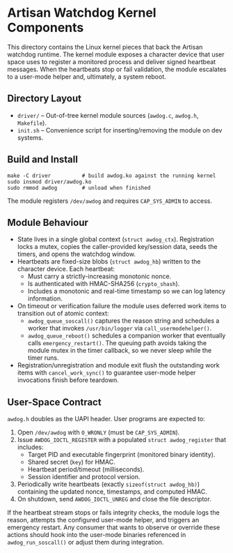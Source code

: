 # Artisan Watchdog Kernel Components

This directory contains the Linux kernel pieces that back the Artisan watchdog
runtime. The kernel module exposes a character device that user space uses to
register a monitored process and deliver signed heartbeat messages. When the
heartbeats stop or fail validation, the module escalates to a user-mode helper
and, ultimately, a system reboot.

## Directory Layout

- `driver/` – Out-of-tree kernel module sources (`awdog.c`, `awdog.h`,
  `Makefile`).
- `init.sh` – Convenience script for inserting/removing the module on dev
  systems.

## Build and Install

```
make -C driver          # build awdog.ko against the running kernel
sudo insmod driver/awdog.ko
sudo rmmod awdog        # unload when finished
```

The module registers `/dev/awdog` and requires `CAP_SYS_ADMIN` to access.

## Module Behaviour

* State lives in a single global context (`struct awdog_ctx`). Registration
  locks a mutex, copies the caller-provided key/session data, seeds the timers,
  and opens the watchdog window.
* Heartbeats are fixed-size blobs (`struct awdog_hb`) written to the character
  device. Each heartbeat:
  - Must carry a strictly-increasing monotonic nonce.
  - Is authenticated with HMAC-SHA256 (`crypto_shash`).
  - Includes a monotonic and real-time timestamp so we can log latency
    information.
* On timeout or verification failure the module uses deferred work items to
  transition out of atomic context:
  - `awdog_queue_soscall()` captures the reason string and schedules a worker
    that invokes `/usr/bin/logger` via `call_usermodehelper()`.
  - `awdog_queue_reboot()` schedules a companion worker that eventually calls
    `emergency_restart()`.
  The queuing path avoids taking the module mutex in the timer callback, so we
  never sleep while the timer runs.
* Registration/unregistration and module exit flush the outstanding work items
  with `cancel_work_sync()` to guarantee user-mode helper invocations finish
  before teardown.

## User-Space Contract

`awdog.h` doubles as the UAPI header. User programs are expected to:

1. Open `/dev/awdog` with `O_WRONLY` (must be `CAP_SYS_ADMIN`).
2. Issue `AWDOG_IOCTL_REGISTER` with a populated `struct awdog_register` that
   includes:
   - Target PID and executable fingerprint (monitored binary identity).
   - Shared secret (`key`) for HMAC.
   - Heartbeat period/timeout (milliseconds).
   - Session identifier and protocol version.
3. Periodically write heartbeats (exactly `sizeof(struct awdog_hb)`) containing
   the updated nonce, timestamps, and computed HMAC.
4. On shutdown, send `AWDOG_IOCTL_UNREG` and close the file descriptor.

If the heartbeat stream stops or fails integrity checks, the module logs the
reason, attempts the configured user-mode helper, and triggers an emergency
restart. Any consumer that wants to observe or override these actions should
hook into the user-mode binaries referenced in `awdog_run_soscall()` or adjust
them during integration.

